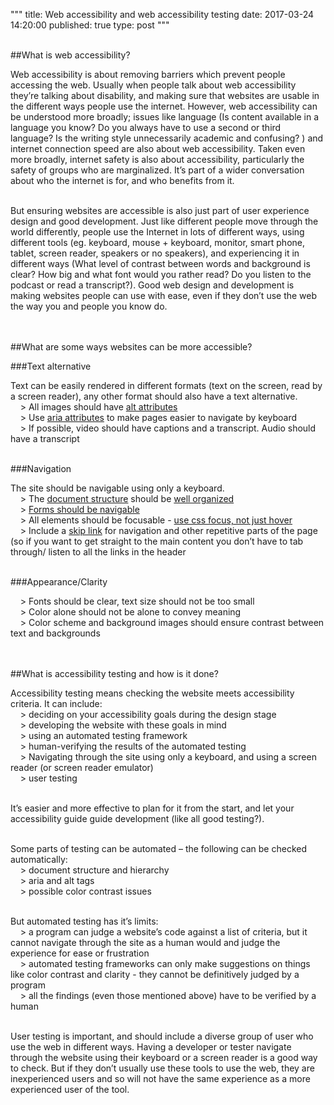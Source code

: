 ﻿"""
title: Web accessibility and web accessibility testing
date: 2017-03-24 14:20:00
published: true
type: post
"""

<br>
##What is web accessibility?

Web accessibility is about removing barriers which prevent people accessing the web.  Usually when people talk about web accessibility they’re talking about disability, and making sure that websites are usable in the different ways people use the internet.  However, web accessibility can be understood more broadly; issues like language (Is content available in a language you know? Do you always have to use a second or third language? Is the writing style unnecessarily academic and confusing? ) and internet connection speed are also about web accessibility.  Taken even more broadly, internet safety is also about accessibility, particularly the safety of groups who are marginalized. It’s part of a wider conversation about who the internet is for, and who benefits from it.

<br>But ensuring websites are accessible is also just part of user experience design and good development.  Just like different people move through the world differently, people use the Internet in lots of different ways, using different tools (eg. keyboard, mouse + keyboard, monitor, smart phone, tablet, screen reader, speakers or no speakers), and experiencing it in different ways (What level of contrast between words and background is clear? How big and what font would you rather read?  Do you listen to the podcast or read a transcript?).  Good web design and development is making websites people can use with ease, even if they don’t use the web the way you and people you know do.

<br><br>
##What are some ways websites can be more accessible?

###Text alternative

Text can be easily rendered in different formats (text on the screen, read by a screen reader), any other format should also have a text alternative.
<br>&nbsp;&nbsp;&nbsp;&nbsp;> All images should have [alt attributes](http://webaim.org/techniques/alttext/)
<br>&nbsp;&nbsp;&nbsp;&nbsp;> Use [aria attributes](https://developer.mozilla.org/en-US/docs/Web/Accessibility/ARIA) to make pages easier to navigate by keyboard
<br>&nbsp;&nbsp;&nbsp;&nbsp;> If possible, video should have captions and a transcript.  Audio should have a transcript

<br>
###Navigation

The site should be navigable using only a keyboard.
<br>&nbsp;&nbsp;&nbsp;&nbsp;> The [document structure](http://webaim.org/techniques/semanticstructure/) should be [well organized](http://webaim.org/techniques/tables/)
<br>&nbsp;&nbsp;&nbsp;&nbsp;> [Forms should be navigable](http://www.afb.org/info/living-with-vision-loss/using-technology/creating-accessible-websites/accessible-forms/1235)
<br>&nbsp;&nbsp;&nbsp;&nbsp;> All elements should be focusable - [use css focus, not just hover](https://msdn.microsoft.com/en-us/library/ms971307.aspx)
<br>&nbsp;&nbsp;&nbsp;&nbsp;> Include a [skip link](http://webaim.org/techniques/skipnav/) for navigation and other repetitive parts of the page (so if you want to get straight to the main content you don’t have to tab through/ listen to all the links in the header

<br>
###Appearance/Clarity

&nbsp;&nbsp;&nbsp;&nbsp;> Fonts should be clear, text size should not be too small
<br>&nbsp;&nbsp;&nbsp;&nbsp;> Color alone should not be alone to convey meaning
<br>&nbsp;&nbsp;&nbsp;&nbsp;> Color scheme and background images should ensure contrast between text and backgrounds

<br><br>
##What is accessibility testing and how is it done?

Accessibility testing means checking the website meets accessibility criteria.  It can include:
<br>&nbsp;&nbsp;&nbsp;&nbsp;> deciding on your accessibility goals during the design stage
<br>&nbsp;&nbsp;&nbsp;&nbsp;> developing the website with these goals in mind
<br>&nbsp;&nbsp;&nbsp;&nbsp;> using an automated testing framework
<br>&nbsp;&nbsp;&nbsp;&nbsp;> human-verifying the results of the automated testing
<br>&nbsp;&nbsp;&nbsp;&nbsp;> Navigating through the site using only a keyboard, and using a screen reader (or screen reader emulator)
<br>&nbsp;&nbsp;&nbsp;&nbsp;> user testing

<br>It’s easier and more effective to plan for it from the start, and let your accessibility guide guide development (like all good testing?).

<br>Some parts of testing can be automated – the following can be checked automatically:
<br>&nbsp;&nbsp;&nbsp;&nbsp;> document structure and hierarchy
<br>&nbsp;&nbsp;&nbsp;&nbsp;> aria and alt tags
<br>&nbsp;&nbsp;&nbsp;&nbsp;> possible color contrast issues

<br>But automated testing has it’s limits:
<br>&nbsp;&nbsp;&nbsp;&nbsp;> a program can judge a website’s code against a list of criteria, but it cannot navigate through the site as a human would and judge the experience for ease or frustration
<br>&nbsp;&nbsp;&nbsp;&nbsp;> automated testing frameworks can only make suggestions on things like color contrast and clarity - they cannot be definitively judged by a program
<br>&nbsp;&nbsp;&nbsp;&nbsp;>  all the findings (even those mentioned above) have to be verified by a human

<br>User testing is important, and should include a diverse group of user who use the web in different ways.    Having a developer or tester navigate through the website using their keyboard or a screen reader is a good way to check.  But if they don’t usually use these tools to use the web, they are inexperienced users and so will not have the same experience as a more experienced user of the tool.
